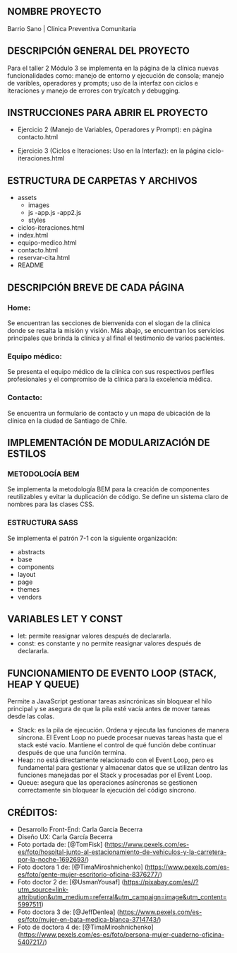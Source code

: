 ## NOMBRE PROYECTO 
Barrio Sano | Clínica Preventiva Comunitaria

## DESCRIPCIÓN GENERAL DEL PROYECTO
Para el taller 2 Módulo 3 se implementa en la página de la clínica nuevas funcionalidades como: manejo de entorno y ejecución de consola; manejo de varibles, operadores y prompts; uso de la interfaz con ciclos e iteraciones y manejo de errores con try/catch y debugging.

## INSTRUCCIONES PARA ABRIR EL PROYECTO
- Ejercicio 2 (Manejo de Variables, Operadores y Prompt): en página contacto.html

- Ejercicio 3 (Ciclos e Iteraciones: Uso en la Interfaz): en la página ciclo-iteraciones.html


## ESTRUCTURA DE CARPETAS Y ARCHIVOS
- assets
    - images
    - js
        -app.js
        -app2.js
    - styles
- ciclos-iteraciones.html
- index.html
- equipo-medico.html
- contacto.html
- reservar-cita.html
- README

## DESCRIPCIÓN BREVE DE CADA PÁGINA

### Home: 
Se encuentran las secciones de bienvenida con el slogan de la clínica donde se resalta la  misión y visión. Más abajo, se encuentran los servicios principales que brinda la clínica y al final el testimonio de varios pacientes.

### Equipo médico: 
Se presenta el equipo médico de la clínica con sus respectivos perfiles profesionales y el compromiso de la clínica para la excelencia médica.

### Contacto: 
Se encuentra un formulario de contacto y un mapa de ubicación de la clínica en la ciudad de Santiago de Chile.


## IMPLEMENTACIÓN DE MODULARIZACIÓN DE ESTILOS

### METODOLOGÍA BEM

Se implementa la metodología BEM para la creación de componentes reutilizables y evitar la duplicación de código. Se define un sistema claro de nombres para las clases CSS.

### ESTRUCTURA SASS

Se implementa el patrón 7-1 con la siguiente organización:

- abstracts
- base
- components
- layout
- page
- themes
- vendors

## VARIABLES LET Y CONST

- let: permite reasignar valores después de declararla.
- const: es constante y no permite reasignar valores después de declararla. 


## FUNCIONAMIENTO DE EVENTO LOOP (STACK, HEAP Y QUEUE)

Permite a JavaScript gestionar tareas asincrónicas sin bloquear el hilo principal y se asegura de que la pila esté vacía antes de mover tareas desde las colas.

- Stack: es la pila de ejecución. Ordena y ejecuta las funciones de manera síncrona. El Event Loop no puede procesar nuevas tareas hasta que el stack esté vacío. Mantiene el control de qué función debe continuar después de que una función termina.
- Heap: no está directamente relacionado con el Event Loop, pero es fundamental para gestionar y almacenar datos que se utilizan dentro las funciones manejadas por el Stack y procesadas por el Event Loop. 
- Queue: asegura que las operaciones asíncronas se gestionen correctamente sin bloquear la ejecución del código síncrono.


## CRÉDITOS:

- Desarrollo Front-End: Carla García Becerra
- Diseño UX: Carla García Becerra
- Foto portada de: [@TomFisk] (https://www.pexels.com/es-es/foto/hospital-junto-al-estacionamiento-de-vehiculos-y-la-carretera-por-la-noche-1692693/)
- Foto doctora 1 de: [@TimaMiroshnichenko] (https://www.pexels.com/es-es/foto/gente-mujer-escritorio-oficina-8376277/)
- Foto doctor 2 de: [@UsmanYousaf] (https://pixabay.com/es//?utm_source=link-attribution&utm_medium=referral&utm_campaign=image&utm_content=5997511)
- Foto doctora 3 de: [@JeffDenlea] (https://www.pexels.com/es-es/foto/mujer-en-bata-medica-blanca-3714743/)
- Foto de doctora 4 de: [@TimaMiroshnichenko] (https://www.pexels.com/es-es/foto/persona-mujer-cuaderno-oficina-5407217/)
